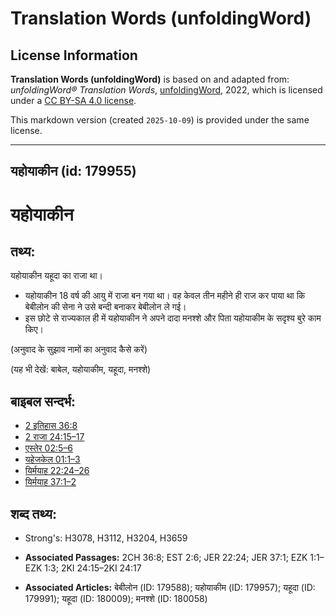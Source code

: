 # Translation Words (unfoldingWord)

## License Information

**Translation Words (unfoldingWord)** is based on and adapted from: _unfoldingWord® Translation Words_, [unfoldingWord](https://unfoldingword.org/utw), 2022, which is licensed under a [CC BY-SA 4.0 license](https://creativecommons.org/licenses/by-sa/4.0/legalcode.en).

This markdown version (created `2025-10-09`) is provided under the same license.



--------------------------------

## यहोयाकीन (id: 179955)

यहोयाकीन
========

तथ्य:
-----

यहोयाकीन यहूदा का राजा था।

* यहोयाकीन 18 वर्ष की आयु में राजा बन गया था। वह केवल तीन महीने ही राज कर पाया था कि बेबीलोन की सेना ने उसे बन्दी बनाकर बेबीलोन ले गई।
* इस छोटे से राज्यकाल ही में यहोयाकीन ने अपने दादा मनश्शे और पिता यहोयाकीम के सदृश्य बुरे काम किए।

(अनुवाद के सुझाव नामों का अनुवाद कैसे करें)

(यह भी देखें: बाबेल, यहोयाकीम, यहूदा, मनश्शे)

बाइबल सन्दर्भ:
--------------

* [2 इतिहास 36:8](https://ref.ly/2Chr0:0)
* [2 राजा 24:15–17](https://ref.ly/2Kgs0:0)
* [एस्तेर 02:5–6](https://ref.ly/Esth2:5-Esth2:6)
* [यहेजकेल 01:1–3](https://ref.ly/Ezek1:1-Ezek1:3)
* [यिर्मयाह 22:24–26](https://ref.ly/Jer22:24-Jer22:26)
* [यिर्मयाह 37:1–2](https://ref.ly/Jer37:1-Jer37:2)

शब्द तथ्य:
----------

* Strong's: H3078, H3112, H3204, H3659

* **Associated Passages:** 2CH 36:8; EST 2:6; JER 22:24; JER 37:1; EZK 1:1–EZK 1:3; 2KI 24:15–2KI 24:17
* **Associated Articles:** बेबीलोन (ID: 179588); यहोयाकीम (ID: 179957); यहूदा (ID: 179991); यहूदा (ID: 180009); मनश्शे (ID: 180058)

